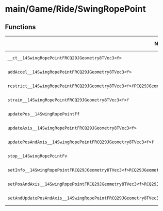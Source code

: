 # main/Game/Ride/SwingRopePoint

## Functions

| Name | Address | Match % |
|------|---------|---------|
| `__ct__14SwingRopePointFRCQ29JGeometry8TVec3<f>` | `0x803376B8` | :x: (0.0%) |
| `addAccel__14SwingRopePointFRCQ29JGeometry8TVec3<f>` | `0x80337730` | :x: (0.0%) |
| `restrict__14SwingRopePointFRCQ29JGeometry8TVec3<f>fPCQ29JGeometry8TVec3<f>` | `0x80337738` | :x: (0.0%) |
| `strain__14SwingRopePointFRCQ29JGeometry8TVec3<f>f` | `0x803378C4` | :x: (0.0%) |
| `updatePos__14SwingRopePointFf` | `0x80337A08` | :x: (0.0%) |
| `updateAxis__14SwingRopePointFRCQ29JGeometry8TVec3<f>` | `0x80337A54` | :x: (0.0%) |
| `updatePosAndAxis__14SwingRopePointFRCQ29JGeometry8TVec3<f>f` | `0x80337B18` | :x: (0.0%) |
| `stop__14SwingRopePointFv` | `0x80337B68` | :x: (0.0%) |
| `setInfo__14SwingRopePointFRCQ29JGeometry8TVec3<f>RCQ29JGeometry8TVec3<f>RCQ29JGeometry8TVec3<f>f` | `0x80337B70` | :x: (0.0%) |
| `setPosAndAxis__14SwingRopePointFRCQ29JGeometry8TVec3<f>RCQ29JGeometry8TVec3<f>RCQ29JGeometry8TVec3<f>RCQ29JGeometry8TVec3<f>` | `0x80337CAC` | :x: (0.0%) |
| `setAndUpdatePosAndAxis__14SwingRopePointFRCQ29JGeometry8TVec3<f>RCQ29JGeometry8TVec3<f>RCQ29JGeometry8TVec3<f>` | `0x80337D14` | :x: (0.0%) |